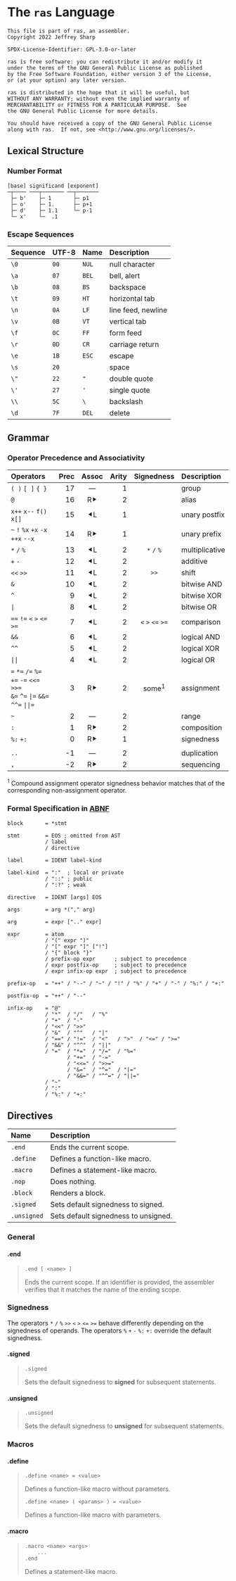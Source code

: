# The `ras` Language

```text
This file is part of ras, an assembler.
Copyright 2022 Jeffrey Sharp

SPDX-License-Identifier: GPL-3.0-or-later

ras is free software: you can redistribute it and/or modify it
under the terms of the GNU General Public License as published
by the Free Software Foundation, either version 3 of the License,
or (at your option) any later version.

ras is distributed in the hope that it will be useful, but
WITHOUT ANY WARRANTY; without even the implied warranty of
MERCHANTABILITY or FITNESS FOR A PARTICULAR PURPOSE.  See
the GNU General Public License for more details.

You should have received a copy of the GNU General Public License
along with ras.  If not, see <http://www.gnu.org/licenses/>.
```

## Lexical Structure

### Number Format

```text
[base] significand [exponent]
─┬──── ───┬─────── ──┬───────
 ├─ b'    ├─ 1       ├─ p1
 ├─ o'    ├─ 1.      ├─ p+1
 ├─ d'    ├─ 1.1     └─ p-1
 └─ x'    └─  .1
```

### Escape Sequences

Sequence | UTF-8   | Name  | Description
---------|---------|:------|:-----------
`\0`     | `00`    | `NUL` | null character
`\a`     | `07`    | `BEL` | bell, alert
`\b`     | `08`    | `BS`  | backspace
`\t`     | `09`    | `HT`  | horizontal tab
`\n`     | `0A`    | `LF`  | line feed, newline
`\v`     | `0B`    | `VT`  | vertical tab
`\f`     | `0C`    | `FF`  | form feed
`\r`     | `0D`    | `CR`  | carriage return
`\e`     | `1B`    | `ESC` | escape
`\s`     | `20`    | ` `   | space
`\"`     | `22`    | `"`   | double quote
`\'`     | `27`    | `'`   | single quote
`\\`     | `5C`    | `\`   | backslash
`\d`     | `7F`    | `DEL` | delete

## Grammar

### Operator Precedence and Associativity

| Operators                          |Prec|Assoc| Arity | Signedness        | Description
|:-----------------------------------|---:|:---:|------:|:-----------------:|:-----------
| `( )` `[ ]` `{ }`                  | 17 |  —  |     1 |                   | group
| `@`                                | 16 |  R⯈ |     2 |                   | alias
| `x++` `x--` `f()` `x[]`            | 15 | ⯇L  |     1 |                   | unary postfix
| `~` `!` `%x` `+x` `-x` `++x` `--x` | 14 |  R⯈ |     1 |                   | unary prefix
| `*` `/` `%`                        | 13 | ⯇L  |     2 | `*` `/` `%`       | multiplicative
| `+` `-`                            | 12 | ⯇L  |     2 |                   | additive
| `<<` `>>`                          | 11 | ⯇L  |     2 | `>>`              | shift
| `&`                                | 10 | ⯇L  |     2 |                   | bitwise AND
| `^`                                |  9 | ⯇L  |     2 |                   | bitwise XOR
| `\|`                               |  8 | ⯇L  |     2 |                   | bitwise OR
| `==` `!=` `<` `>` `<=` `>=`        |  7 | ⯇L  |     2 | `<` `>` `<=` `>=` | comparison
| `&&`                               |  6 | ⯇L  |     2 |                   | logical AND
| `^^`                               |  5 | ⯇L  |     2 |                   | logical XOR
| `\|\|`                             |  4 | ⯇L  |     2 |                   | logical OR
| `=` `*=` `/=` `%=`<br>`+=` `-=` `<<=` `>>=`<br>`&=` `^=` `\|=` `&&=` `^^=` `\|\|=` | 3 | R⯈ | 2 | some<sup>1</sup> | assignment
| `~`                                |  2 |  —  |     2 |                   | range
| `:`                                |  1 |  R⯈ |     2 |                   | composition
| `%:` `+:`                          |  0 |  R⯈ |     1 |                   | signedness
|                                    |    |     |       |                   |
| `..`                               | -1 |  —  |     2 |                   | duplication
| `,`                                | -2 |  R⯈ |     2 |                   | sequencing

<sup>1</sup> Compound assignment operator signedness behavior matches that of
the corresponding non-assignment operator.

### Formal Specification in [ABNF](https://www.rfc-editor.org/rfc/rfc5234.html)

```abnf
block       = *stmt

stmt        = EOS ; omitted from AST
            / label
            / directive

label       = IDENT label-kind

label-kind  = ":"  ; local or private
            / "::" ; public
            / ":?" ; weak

directive   = IDENT [args] EOS

args        = arg *("," arg)

arg         = expr [".." expr]

expr        = atom
            / "(" expr ")"
            / "[" expr "]" ["!"]
            / "{" block "}"
            / prefix-op expr      ; subject to precedence
            / expr postfix-op     ; subject to precedence
            / expr infix-op expr  ; subject to precedence

prefix-op   = "++" / "--" / "~" / "!" / "%" / "+" / "-" / "%:" / "+:"

postfix-op  = "++" / "--"

infix-op    = "@"
            / "*"  / "/"   / "%"
            / "+"  / "-"
            / "<<" / ">>"
            / "&"  / "^"   / "|"
            / "==" / "!="  / "<"   / ">"  / "<=" / ">="
            / "&&" / "^^"  / "||"
            / "="  / "*="  / "/="  / "%="
                   / "+="  / "-="
                   / "<<=" / ">>="
                   / "&="  / "^="  / "|="
                   / "&&=" / "^^=" / "||="
            / "~"
            / ":"
            / "%:" / "+:"

```

## Directives

Name        | Description
:---------- | :----------
`.end`      | Ends the current scope.
`.define`   | Defines a function-like macro.
`.macro`    | Defines a statement-like macro.
`.nop`      | Does nothing.
`.block`    | Renders a block.
`.signed`   | Sets default signedness to signed.
`.unsigned` | Sets default signedness to unsigned.

### General

#### .end

> ```
> .end [ <name> ]
> ```
>
> Ends the current scope.  If an identifier is provided, the assembler
> verifies that it matches the name of the ending scope.

### Signedness

The operators `*` `/` `%` `>>` `<` `>` `<=` `>=` behave differently depending
on the signedness of operands.  The operators `%` `+` `-` `%:` `+:` override
the default signedness.

#### .signed

> ```
> .signed
> ```
>
> Sets the default signedness to **signed** for subsequent statements.

#### .unsigned

> ```
> .unsigned
> ```
>
> Sets the default signedness to **unsigned** for subsequent statements.

### Macros

#### .define

> ```
> .define <name> = <value>
> ```
>
> Defines a function-like macro without parameters.
>
> ```
> .define <name> ( <params> ) = <value>
> ```
>
> Defines a function-like macro with parameters.

#### .macro

> ```
> .macro <name> <args>
>     ...
> .end
> ```
>
> Defines a statement-like macro.
